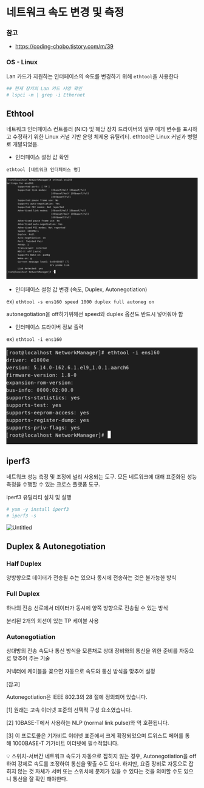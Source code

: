 # 네트워크 속도 변경 및 측정

### 참고

- https://coding-chobo.tistory.com/m/39

### OS - Linux

Lan 카드가 지원하는 인터페이스의 속도를 변경하기 위해 `ethtool`을 사용한다

```bash
## 현재 장치의 Lan 카드 사양 확인
# lspci -m | grep -i Ethernet
```

## Ethtool

네트워크 인터페이스 컨트롤러 (NIC) 및 해당 장치 드라이버의 일부 매개 변수를 표시하고 수정하기 위한 Linux 커널 기반 운영 체제용 유틸리티. ethtool은 Linux 커널과 병렬로 개발되었음.

- 인터페이스 설정 값 확인

`ethtool [네트워크 인터페이스 명]`

![ethtool.png](../Infrastructure/pictures/ethtool.png)

- 인터페이스 설정 값 변경 (속도, Duplex, Autonegotiation)

ex) `ethtool -s ens160 speed 1000 duplex full autoneg on`

autonegotiation을 off하기위해선 speed와 duplex 옵션도 반드시 넣어줘야 함

- 인터페이스 드라이버 정보 출력

ex) `ethtool -i ens160`

![ethtool2.png](../Infrastructure/pictures/ethtool2.png)

## iperf3

네트워크 성능 측정 및 조정에 널리 사용되는 도구. 모든 네트워크에 대해 표준화된 성능 측정을 수행할 수 있는 크로스 플랫폼 도구.

iperf3 유틸리티 설치 및 실행

```bash
# yum -y install iperf3
# iperf3 -s
```

![Untitled](https://img1.daumcdn.net/thumb/R1280x0/?scode=mtistory2&fname=https%3A%2F%2Fblog.kakaocdn.net%2Fdn%2FsQWkK%2FbtqCym54bb5%2FpvxBvwRoLSlAKizxTEK9g0%2Fimg.png)

## Duplex & Autonegotiation

### Half Duplex

양방향으로 데이터가 전송될 수는 있으나 동시에 전송하는 것은 불가능한 방식

### Full Duplex

하나의 전송 선로에서 데이터가 동시에 양쪽 방향으로 전송될 수 있는 방식

분리된 2개의 회선이 있는 TP 케이블 사용

### Autonegotiation

상대방의 전송 속도나 통신 방식을 모른채로 상대 장비와의 통신을 위한 준비를 자동으로 맞추어 주는 기술

커넥터에 케이블을 꽂으면 자동으로 속도와 통신 방식을 맞추어 설정

[참고]

Autonegotiation은 IEEE 802.3의 28 절에 정의되어 있습니다.

[1] 원래는 고속 이더넷 표준의 선택적 구성 요소였습니다.

[2] 10BASE-T에서 사용하는 NLP (normal link pulse)와 역 호환됩니다.

[3] 이 프로토콜은 기가비트 이더넷 표준에서 크게 확장되었으며 트위스트 페어를 통해 1000BASE-T 기가비트 이더넷에 필수적입니다.

<aside>
💡 스위치-서버간 네트워크 속도가 자동으로 잡히지 않는 경우, Autonegotiation을 off하여 강제로 속도를 조정하여 통신을 맞출 수도 있다. 
하지만, 요즘 장비로 자동으로 잡히지 않는 것 자체가 서버 또는 스위치에 문제가 있을 수 있다는 것을 의미할 수도 있으니 통신을 잘 확인 해야한다.

</aside>